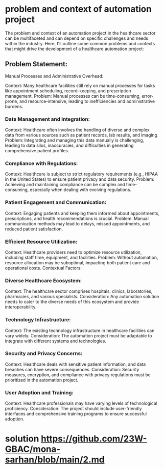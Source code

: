 # problem and context of automation project
The problem and context of an automation project in the healthcare sector can be multifaceted and can depend on specific challenges and needs within the industry. Here, I'll outline some common problems and contexts that might drive the development of a healthcare automation project:

## Problem Statement:
Manual Processes and Administrative Overhead:

Context: Many healthcare facilities still rely on manual processes for tasks like appointment scheduling, record-keeping, and prescription management.
Problem: Manual processes can be time-consuming, error-prone, and resource-intensive, leading to inefficiencies and administrative burdens.
### Data Management and Integration:

Context: Healthcare often involves the handling of diverse and complex data from various sources such as patient records, lab results, and imaging.
Problem: Integrating and managing this data manually is challenging, leading to data silos, inaccuracies, and difficulties in generating comprehensive patient profiles.
### Compliance with Regulations:

Context: Healthcare is subject to strict regulatory requirements (e.g., HIPAA in the United States) to ensure patient privacy and data security.
Problem: Achieving and maintaining compliance can be complex and time-consuming, especially when dealing with evolving regulations.
### Patient Engagement and Communication:

 Context: Engaging patients and keeping them informed about appointments, prescriptions, and health recommendations is crucial.
Problem: Manual communication methods may lead to delays, missed appointments, and reduced patient satisfaction.

### Efficient Resource Utilization:

 Context: Healthcare providers need to optimize resource utilization, including staff time, equipment, and facilities.
Problem: Without automation, resource allocation may be suboptimal, impacting both patient care and operational costs.
Contextual Factors:
### Diverse Healthcare Ecosystem:

Context: The healthcare sector comprises hospitals, clinics, laboratories, pharmacies, and various specialists.
Consideration: Any automation solution needs to cater to the diverse needs of this ecosystem and provide interoperability.

### Technology Infrastructure:

Context: The existing technology infrastructure in healthcare facilities can vary widely.
Consideration: The automation project must be adaptable to integrate with different systems and technologies.

### Security and Privacy Concerns:

Context: Healthcare deals with sensitive patient information, and data breaches can have severe consequences.
Consideration: Security measures, encryption, and compliance with privacy regulations must be prioritized in the automation project.
### User Adoption and Training:

 Context: Healthcare professionals may have varying levels of technological proficiency.
Consideration: The project should include user-friendly interfaces and comprehensive training programs to ensure successful adoption.

# solution https://github.com/23W-GBAC/mona-sarhan/blob/main/2.md


